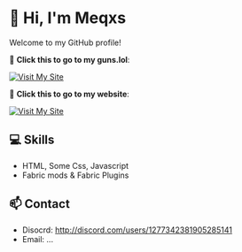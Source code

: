 # 👋 Hi, I'm Meqxs

Welcome to my GitHub profile!


🚀 **Click this to go to my guns.lol**:  

[![Visit My Site](https://img.shields.io/badge/visit-guns.lol%2Fmeqxs-blue?style=for-the-badge)](https://guns.lol/meqxs)


🚀 **Click this to go to my website**:

[![Visit My Site](https://img.shields.io/badge/visit-meqxs.github.io/Website/%2Fmeqxs-green?style=for-the-badge)](https://meqxs.github.io/Website/)



## 💻 Skills

- HTML, Some Css, Javascript
- Fabric mods & Fabric Plugins

## 📫 Contact

- Disocrd: http://discord.com/users/1277342381905285141
- Email: ...
